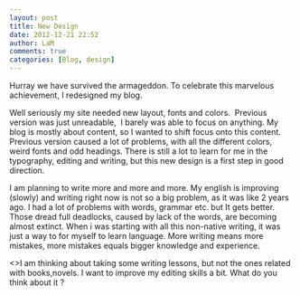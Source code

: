 ```yaml
---
layout: post
title: New Design
date: 2012-12-21 22:52
author: LaM
comments: true
categories: [Blog, design]
---
```

<p>Hurray we have survived the armageddon. To celebrate this marvelous achievement, I redesigned my blog.</p>
<p>Well seriously my site needed new layout, fonts and colors.  Previous version was just unreadable,  I barely was able to focus on anything. My blog is mostly about content, so I wanted to shift focus onto this content. Previous version caused a lot of problems, with all the different colors, weird fonts and odd headings. There is still a lot to learn for me in the typography, editing and writing, but this new design is a first step in good direction.</p>
<p>I am planning to write more and more and more. My english is improving (slowly) and writing right now is not so a big problem, as it was like 2 years ago. I had a lot of problems with words, grammar etc. but It gets better. Those dread full deadlocks, caused by lack of the words, are becoming almost extinct. When i was starting with all this non-native writing, it was just a way to for myself to learn language. More writing means more mistakes, more mistakes equals bigger knowledge and experience.</p>
<>I am thinking about taking some writing lessons, but not the ones related with books,novels. I want to improve my editing skills a bit. What do you think about it ?</p>
